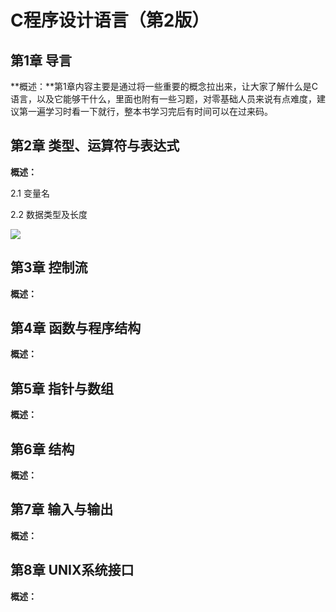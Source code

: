 # C程序设计语言（第2版）

## 第1章 导言

**概述：**第1章内容主要是通过将一些重要的概念拉出来，让大家了解什么是C语言，以及它能够干什么，里面也附有一些习题，对零基础人员来说有点难度，建议第一遍学习时看一下就行，整本书学习完后有时间可以在过来码。

## 第2章 类型、运算符与表达式

**概述：**

2.1 变量名



2.2  数据类型及长度



![](C程序设计语言（第2版）.assets/C数据类型.png)



## 第3章 控制流

**概述：**



## 第4章 函数与程序结构

**概述：**



## 第5章 指针与数组

**概述：**



## 第6章 结构

**概述：**



## 第7章 输入与输出

**概述：**



## 第8章 UNIX系统接口

**概述：**


